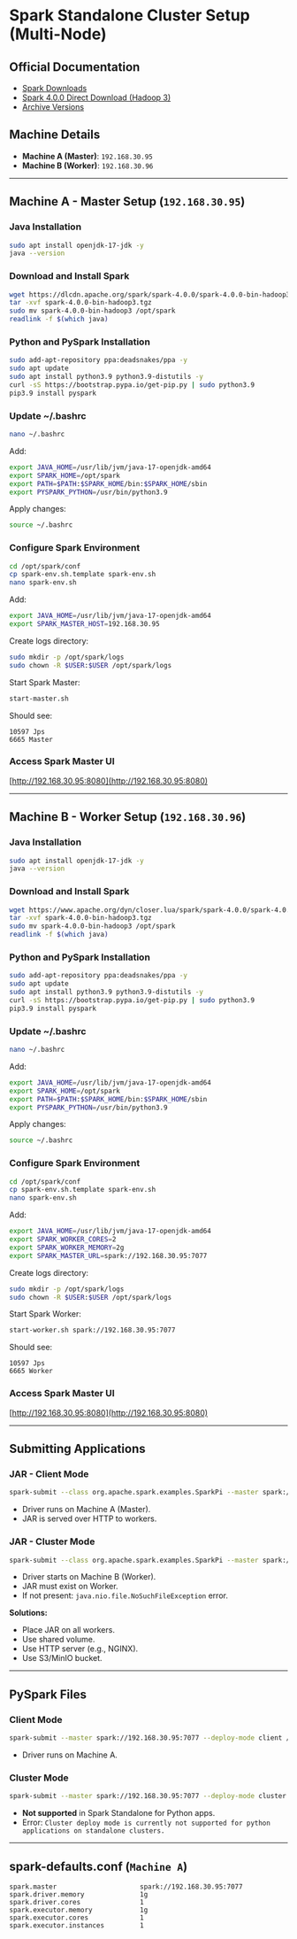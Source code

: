 # Spark Standalone Cluster Setup (Multi-Node)

## Official Documentation

- [Spark Downloads](https://spark.apache.org/downloads.html)
- [Spark 4.0.0 Direct Download (Hadoop 3)](https://www.apache.org/dyn/closer.lua/spark/spark-4.0.0/spark-4.0.0-bin-hadoop3.tgz)
- [Archive Versions](https://archive.apache.org/dist/spark/)

## Machine Details

- **Machine A (Master)**: `192.168.30.95`
- **Machine B (Worker)**: `192.168.30.96`

---

## Machine A - Master Setup (`192.168.30.95`)

### Java Installation

```bash
sudo apt install openjdk-17-jdk -y
java --version
```

### Download and Install Spark

```bash
wget https://dlcdn.apache.org/spark/spark-4.0.0/spark-4.0.0-bin-hadoop3.tgz
tar -xvf spark-4.0.0-bin-hadoop3.tgz
sudo mv spark-4.0.0-bin-hadoop3 /opt/spark
readlink -f $(which java)
```

### Python and PySpark Installation

```bash
sudo add-apt-repository ppa:deadsnakes/ppa -y
sudo apt update
sudo apt install python3.9 python3.9-distutils -y
curl -sS https://bootstrap.pypa.io/get-pip.py | sudo python3.9
pip3.9 install pyspark
```

### Update \~/.bashrc

```bash
nano ~/.bashrc
```

Add:

```bash
export JAVA_HOME=/usr/lib/jvm/java-17-openjdk-amd64
export SPARK_HOME=/opt/spark
export PATH=$PATH:$SPARK_HOME/bin:$SPARK_HOME/sbin
export PYSPARK_PYTHON=/usr/bin/python3.9
```

Apply changes:

```bash
source ~/.bashrc
```

### Configure Spark Environment

```bash
cd /opt/spark/conf
cp spark-env.sh.template spark-env.sh
nano spark-env.sh
```

Add:

```bash
export JAVA_HOME=/usr/lib/jvm/java-17-openjdk-amd64
export SPARK_MASTER_HOST=192.168.30.95
```

Create logs directory:

```bash
sudo mkdir -p /opt/spark/logs
sudo chown -R $USER:$USER /opt/spark/logs
```

Start Spark Master:

```bash
start-master.sh
```

Should see:

```
10597 Jps
6665 Master
```

### Access Spark Master UI

[http://192.168.30.95:8080](http://192.168.30.95:8080)

---

## Machine B - Worker Setup (`192.168.30.96`)

### Java Installation

```bash
sudo apt install openjdk-17-jdk -y
java --version
```

### Download and Install Spark

```bash
wget https://www.apache.org/dyn/closer.lua/spark/spark-4.0.0/spark-4.0.0-bin-hadoop3.tgz
tar -xvf spark-4.0.0-bin-hadoop3.tgz
sudo mv spark-4.0.0-bin-hadoop3 /opt/spark
readlink -f $(which java)
```

### Python and PySpark Installation

```bash
sudo add-apt-repository ppa:deadsnakes/ppa -y
sudo apt update
sudo apt install python3.9 python3.9-distutils -y
curl -sS https://bootstrap.pypa.io/get-pip.py | sudo python3.9
pip3.9 install pyspark
```

### Update \~/.bashrc

```bash
nano ~/.bashrc
```

Add:

```bash
export JAVA_HOME=/usr/lib/jvm/java-17-openjdk-amd64
export SPARK_HOME=/opt/spark
export PATH=$PATH:$SPARK_HOME/bin:$SPARK_HOME/sbin
export PYSPARK_PYTHON=/usr/bin/python3.9
```

Apply changes:

```bash
source ~/.bashrc
```

### Configure Spark Environment

```bash
cd /opt/spark/conf
cp spark-env.sh.template spark-env.sh
nano spark-env.sh
```

Add:

```bash
export JAVA_HOME=/usr/lib/jvm/java-17-openjdk-amd64
export SPARK_WORKER_CORES=2
export SPARK_WORKER_MEMORY=2g
export SPARK_MASTER_URL=spark://192.168.30.95:7077
```

Create logs directory:

```bash
sudo mkdir -p /opt/spark/logs
sudo chown -R $USER:$USER /opt/spark/logs
```

Start Spark Worker:

```bash
start-worker.sh spark://192.168.30.95:7077
```

Should see:

```
10597 Jps
6665 Worker
```

### Access Spark Master UI

[http://192.168.30.95:8080](http://192.168.30.95:8080)

---

## Submitting Applications

### JAR - Client Mode

```bash
spark-submit --class org.apache.spark.examples.SparkPi --master spark://192.168.30.95:7077 --deploy-mode client /opt/spark/examples/jars/spark-jar.jar 10
```

- Driver runs on Machine A (Master).
- JAR is served over HTTP to workers.

### JAR - Cluster Mode

```bash
spark-submit --class org.apache.spark.examples.SparkPi --master spark://192.168.30.95:7077 --deploy-mode cluster /opt/spark/examples/jars/spark-jar.jar 10
```

- Driver starts on Machine B (Worker).
- JAR must exist on Worker.
- If not present: `java.nio.file.NoSuchFileException` error.

**Solutions:**

- Place JAR on all workers.
- Use shared volume.
- Use HTTP server (e.g., NGINX).
- Use S3/MinIO bucket.

---

## PySpark Files

### Client Mode

```bash
spark-submit --master spark://192.168.30.95:7077 --deploy-mode client /home/syed/spark-app.py
```

- Driver runs on Machine A.

### Cluster Mode

```bash
spark-submit --master spark://192.168.30.95:7077 --deploy-mode cluster /home/syed/spark-app.py
```

- **Not supported** in Spark Standalone for Python apps.
- Error: `Cluster deploy mode is currently not supported for python applications on standalone clusters.`

---

## spark-defaults.conf (`Machine A`)

```
spark.master                     spark://192.168.30.95:7077
spark.driver.memory              1g
spark.driver.cores               1
spark.executor.memory            1g
spark.executor.cores             1
spark.executor.instances         1
```

